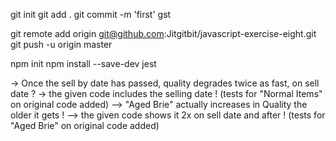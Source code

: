 git init
git add .
git commit -m 'first'
gst

git remote add origin git@github.com:Jitgitbit/javascript-exercise-eight.git
git push -u origin master

npm init
npm install --save-dev jest


-> Once the sell by date has passed, quality degrades twice as fast, on sell date ?  -> the given code includes the selling date !
(tests for "Normal Items" on original code added)
--> "Aged Brie" actually increases in Quality the older it gets ! --> the given code shows it 2x on sell date and after !
(tests for "Aged Brie" on original code added)